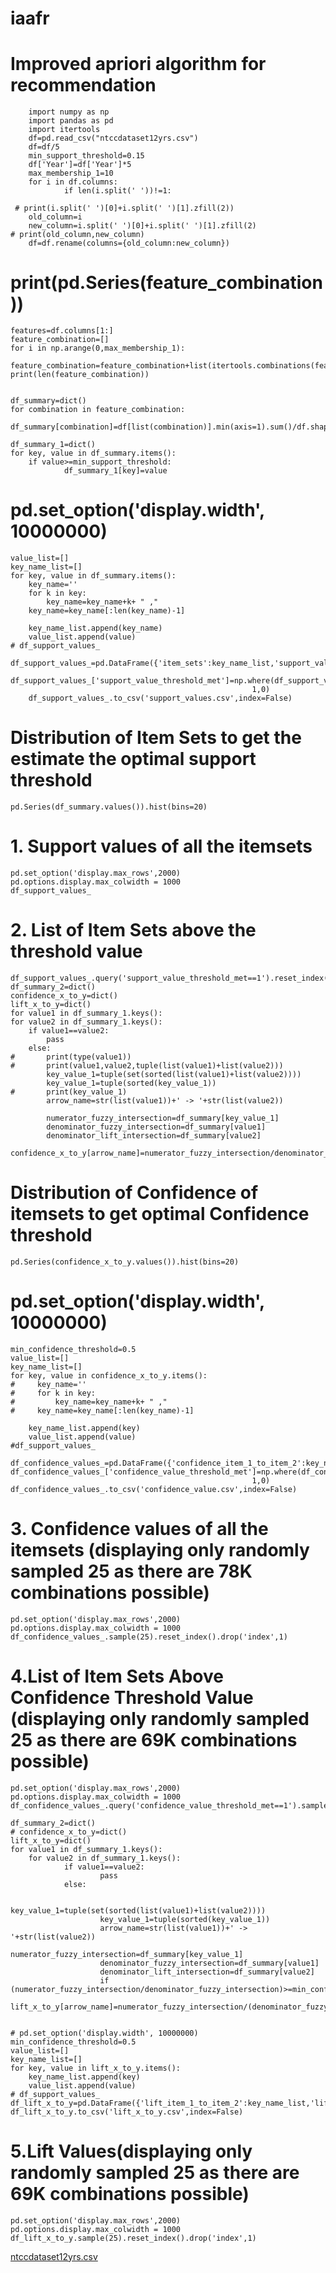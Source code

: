 # iaafr

# Improved apriori algorithm for recommendation
        import numpy as np
        import pandas as pd
        import itertools
        df=pd.read_csv("ntccdataset12yrs.csv")
        df=df/5
        min_support_threshold=0.15
        df['Year']=df['Year']*5
        max_membership_1=10
        for i in df.columns:
                if len(i.split(' '))!=1:

     # print(i.split(' ')[0]+i.split(' ')[1].zfill(2))
        old_column=i
        new_column=i.split(' ')[0]+i.split(' ')[1].zfill(2)
    # print(old_column,new_column)
        df=df.rename(columns={old_column:new_column})
    
# print(pd.Series(feature_combination))   
    features=df.columns[1:]
    feature_combination=[]
    for i in np.arange(0,max_membership_1):
        feature_combination=feature_combination+list(itertools.combinations(features,i+1))
    print(len(feature_combination))


    df_summary=dict()
    for combination in feature_combination:
        df_summary[combination]=df[list(combination)].min(axis=1).sum()/df.shape[0]
    
    df_summary_1=dict()
    for key, value in df_summary.items():
        if value>=min_support_threshold:
                df_summary_1[key]=value


# pd.set_option('display.width', 10000000)
    value_list=[]
    key_name_list=[]
    for key, value in df_summary.items():
        key_name=''
        for k in key:
            key_name=key_name+k+ " ,"
        key_name=key_name[:len(key_name)-1]
    
        key_name_list.append(key_name)
        value_list.append(value)
    # df_support_values_
        df_support_values_=pd.DataFrame({'item_sets':key_name_list,'support_value':value_list})
        df_support_values_['support_value_threshold_met']=np.where(df_support_values_['support_value']>=min_support_threshold,
                                                          1,0)
        df_support_values_.to_csv('support_values.csv',index=False)





# Distribution of Item Sets to get the estimate the optimal support threshold
    pd.Series(df_summary.values()).hist(bins=20)

# 1. Support values of all the itemsets
    pd.set_option('display.max_rows',2000)
    pd.options.display.max_colwidth = 1000
    df_support_values_

# 2. List of Item Sets above the threshold value
    df_support_values_.query('support_value_threshold_met==1').reset_index().drop('index',1)
    df_summary_2=dict()
    confidence_x_to_y=dict()
    lift_x_to_y=dict()
    for value1 in df_summary_1.keys():
    for value2 in df_summary_1.keys():
        if value1==value2:
            pass
        else:
    #       print(type(value1))
    #       print(value1,value2,tuple(list(value1)+list(value2)))
            key_value_1=tuple(set(sorted(list(value1)+list(value2))))
            key_value_1=tuple(sorted(key_value_1))
    #       print(key_value_1)
            arrow_name=str(list(value1))+' -> '+str(list(value2))

            numerator_fuzzy_intersection=df_summary[key_value_1]
            denominator_fuzzy_intersection=df_summary[value1]
            denominator_lift_intersection=df_summary[value2]
            confidence_x_to_y[arrow_name]=numerator_fuzzy_intersection/denominator_fuzzy_intersection



# Distribution of Confidence of itemsets to get optimal Confidence threshold
    pd.Series(confidence_x_to_y.values()).hist(bins=20)



# pd.set_option('display.width', 10000000)
    min_confidence_threshold=0.5
    value_list=[]
    key_name_list=[]
    for key, value in confidence_x_to_y.items():
    #     key_name=''
    #     for k in key:
    #         key_name=key_name+k+ " ,"
    #     key_name=key_name[:len(key_name)-1]
    
        key_name_list.append(key)
        value_list.append(value)
    #df_support_values_
        df_confidence_values_=pd.DataFrame({'confidence_item_1_to_item_2':key_name_list,'confidence_value':value_list})
    df_confidence_values_['confidence_value_threshold_met']=np.where(df_confidence_values_['confidence_value']>=min_confidence_threshold,
                                                          1,0)
    df_confidence_values_.to_csv('confidence_value.csv',index=False)





#   3. Confidence values of all the itemsets (displaying only randomly sampled 25 as there are 78K combinations possible)
    pd.set_option('display.max_rows',2000)
    pd.options.display.max_colwidth = 1000
    df_confidence_values_.sample(25).reset_index().drop('index',1)




#   4.List of Item Sets Above Confidence Threshold Value (displaying only randomly sampled 25 as there are 69K combinations possible)
    pd.set_option('display.max_rows',2000)
    pd.options.display.max_colwidth = 1000
    df_confidence_values_.query('confidence_value_threshold_met==1').sample(25).reset_index().drop('index',1)

    df_summary_2=dict()
    # confidence_x_to_y=dict()
    lift_x_to_y=dict()
    for value1 in df_summary_1.keys():
        for value2 in df_summary_1.keys():
                if value1==value2:
                        pass
                else:

                        key_value_1=tuple(set(sorted(list(value1)+list(value2))))
                        key_value_1=tuple(sorted(key_value_1))
                        arrow_name=str(list(value1))+' -> '+str(list(value2))
                        numerator_fuzzy_intersection=df_summary[key_value_1]
                        denominator_fuzzy_intersection=df_summary[value1]
                        denominator_lift_intersection=df_summary[value2]
                        if (numerator_fuzzy_intersection/denominator_fuzzy_intersection)>=min_confidence_threshold:
                lift_x_to_y[arrow_name]=numerator_fuzzy_intersection/(denominator_fuzzy_intersection*denominator_lift_intersection)
        
        
    # pd.set_option('display.width', 10000000)
    min_confidence_threshold=0.5
    value_list=[]
    key_name_list=[]
    for key, value in lift_x_to_y.items():    
        key_name_list.append(key)
        value_list.append(value)
    # df_support_values_       
    df_lift_x_to_y=pd.DataFrame({'lift_item_1_to_item_2':key_name_list,'lift_value':value_list})
    df_lift_x_to_y.to_csv('lift_x_to_y.csv',index=False)
   



# 5.Lift Values(displaying only randomly sampled 25 as there are 69K combinations possible)

    pd.set_option('display.max_rows',2000)
    pd.options.display.max_colwidth = 1000
    df_lift_x_to_y.sample(25).reset_index().drop('index',1)



[ntccdataset12yrs.csv](https://github.com/rhustle8/iaafr/files/9484884/ntccdataset12yrs.csv)
